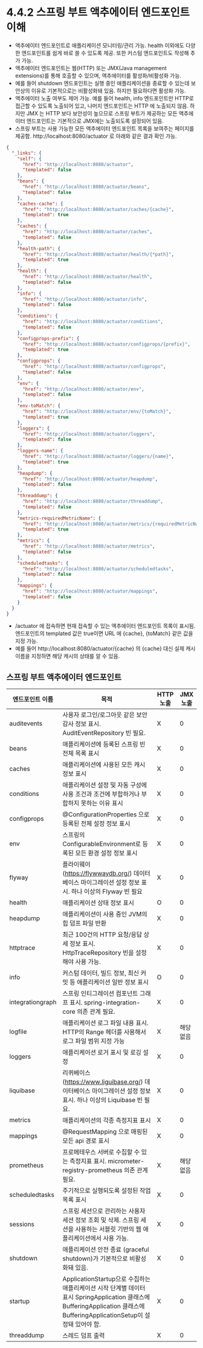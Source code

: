 # 4.4.2 스프링 부트 액추에이터 엔드포인트 이해
- 액추에이터 엔드포인트로 애플리케이션 모니터링/관리 가능. health 이외에도 다양한 엔드포인트를 쉽게 바로 쓸 수 있도록 제공. 또한 커스텀 엔드포인트도 작성해 추가 가능.
- 액추에이터 엔드포인트는 웹(HTTP) 또는 JMX(Java management extensions)를 통해 호출할 수 있으며, 액추에이터를 활성화/비활성화 가능. 
- 예를 들어 shutdown 엔드포인트는 실행 중인 애플리케이션을 종료할 수 있는데 보안상의 이유로 기본적으로는 비활성화돼 있음. 하지만 필요하다면 활성화 가능.
- 액추에이터 노출 여부도 제어 가능. 예를 들어 health, info 엔드포인트만 HTTP로 접근할 수 있도록 노출되어 있고, 나머지 엔드포인트는 HTTP 에 노출되지 않음. 하지만 JMX 는 HTTP 보다 보안성이 높으므로 스프링 부트가 제공하는 모든
액추에이터 엔드포인트는 기본적으로 JMX에는 노출되도록 설정되어 있음.
- 스프링 부트는 사용 가능한 모든 액추에이터 엔드포인트 목록을 보여주는 페이지를 제공함. http://localhost:8080/actuator 로 아래와 같은 결과 확인 가능.
```json
{
  "_links": {
    "self": {
      "href": "http://localhost:8080/actuator",
      "templated": false
    },
    "beans": {
      "href": "http://localhost:8080/actuator/beans",
      "templated": false
    },
    "caches-cache": {
      "href": "http://localhost:8080/actuator/caches/{cache}",
      "templated": true
    },
    "caches": {
      "href": "http://localhost:8080/actuator/caches",
      "templated": false
    },
    "health-path": {
      "href": "http://localhost:8080/actuator/health/{*path}",
      "templated": true
    },
    "health": {
      "href": "http://localhost:8080/actuator/health",
      "templated": false
    },
    "info": {
      "href": "http://localhost:8080/actuator/info",
      "templated": false
    },
    "conditions": {
      "href": "http://localhost:8080/actuator/conditions",
      "templated": false
    },
    "configprops-prefix": {
      "href": "http://localhost:8080/actuator/configprops/{prefix}",
      "templated": true
    },
    "configprops": {
      "href": "http://localhost:8080/actuator/configprops",
      "templated": false
    },
    "env": {
      "href": "http://localhost:8080/actuator/env",
      "templated": false
    },
    "env-toMatch": {
      "href": "http://localhost:8080/actuator/env/{toMatch}",
      "templated": true
    },
    "loggers": {
      "href": "http://localhost:8080/actuator/loggers",
      "templated": false
    },
    "loggers-name": {
      "href": "http://localhost:8080/actuator/loggers/{name}",
      "templated": true
    },
    "heapdump": {
      "href": "http://localhost:8080/actuator/heapdump",
      "templated": false
    },
    "threaddump": {
      "href": "http://localhost:8080/actuator/threaddump",
      "templated": false
    },
    "metrics-requiredMetricName": {
      "href": "http://localhost:8080/actuator/metrics/{requiredMetricName}",
      "templated": true
    },
    "metrics": {
      "href": "http://localhost:8080/actuator/metrics",
      "templated": false
    },
    "scheduledtasks": {
      "href": "http://localhost:8080/actuator/scheduledtasks",
      "templated": false
    },
    "mappings": {
      "href": "http://localhost:8080/actuator/mappings",
      "templated": false
    }
  }
}
```
- /actuator 에 접속하면 현재 접속할 수 있는 액추에이터 엔드포인트 목록이 표시됨. 엔드포인트의 templated 값은 true이면 URL 에 {cache}, {toMatch} 같은 값을 지정 가능. 
- 예를 들어 http://localhost:8080/actuator/{cache} 의 {cache} 대신 실제 캐시 이름을 지정하면 해당 캐시의 상태를 알 수 있음.

## 스프링 부트 액추에이터 엔드포인트
| 엔드포인트 이름         | 목적                                                                                                                                    | HTTP 노출 | JMX 노출 |
|------------------|---------------------------------------------------------------------------------------------------------------------------------------|---------|--------|
| auditevents      | 사용자 로그인/로그아웃 같은 보안 감사 정보 표시. AuditEventRepository 빈 필요.                                                                               | X       | 0      |
| beans            | 애플리케이션에 등록된 스프링 빈 전체 목록 표시                                                                                                            | X       | 0      |
| caches           | 애플리케이션에 사용된 모든 캐시 정보 표시                                                                                                               | X       | 0      |
| conditions       | 애플리케이션 설정 및 자동 구성에 사용 조건과 조건에 부합하거나 부합하지 못하는 이유 표시                                                                                    | X       | 0      |
| configprops      | @ConfigurationProperties 으로 등록된 전체 설정 정보 표시                                                                                           | X       | 0      |
| env              | 스프링의 ConfigurableEnvironment로 등록된 모든 환경 설정 정보 표시                                                                                      | X       | 0      |
| flyway           | 플라이웨이 (https://flywwaydb.org/) 데이터베이스 마이그레이션 설정 정보 표시. 하나 이상의 Flyway 빈 필요                                                             | X       | 0      |
| health           | 애플리케이션 상태 정보 표시                                                                                                                       | O       | 0      |
| heapdump         | 애플리케이션이 사용 중인 JVM의 힙 덤프 파일 반환                                                                                                         | X       | 0      |
| httptrace        | 최근 100건의 HTTP 요청/응답 상세 정보 표시. HttpTraceRepository 빈을 설정해야 사용 가능.                                                                      | X       | 0      |
| info             | 커스텀 데이터, 빌드 정보, 최신 커밋 등 애플리케이션 일반 정보 표시                                                                                               | O       | 0      |
| integrationgraph | 스프링 인티그레이션 컴포넌트 그래프 표시. spring-integration-core 의존 관계 필요.                                                                             | X       | 0      |
| logfile          | 애플리케이션 로그 파일 내용 표시. HTTP의 Range 헤더를 사용해서 로그 파일 범위 지정 가능                                                                               | X       | 해당 없음  |
| loggers          | 애플리케이션 로거 표시 및 로깅 설정                                                                                                                  | X       | 0      |
| liquibase        | 리퀴베이스(https://www.liguibase.org/) 데이터베이스 마이그레이션 설정 정보 표시. 하나 이상의 Liquibase 빈 필요.                                                      | X       | 0      |
| metrics          | 애플리케이션의 각종 측정지표 표시                                                                                                                    | X       | 0      |
| mappings         | @RequestMapping 으로 매핑된 모든 api 경로 표시                                                                                                   | X       | 0      |
| prometheus       | 프로메테우스 서버로 수집할 수 있는 측정지표 표시. micrometer-registry-prometheus 의존 관계 필요.                                                                 | X       | 해당 없음  |
| scheduledtasks   | 주기적으로 실행되도록 설정된 작업 목록 표시                                                                                                              | X       | 0      |
| sessions         | 스프링 세션으로 관리하는 사용자 세션 정보 조회 및 삭제. 스프링 세션을 사용하는 서블릿 기반의 웹 애플리케이션에서 사용 가능.                                                               | X       | 0      |
| shutdown         | 애플리케이션 안전 종료 (graceful shutdown)가 기본적으로 비활성화돼 있음.                                                                                     | X       | 0      |
| startup          | ApplicationStartup으로 수집하는 애플리케이션 시작 단계별 데이터 표시 SpringApplication 클래스에 BufferingApplication 클래스에 BufferingApplicationSetup이 설정돼 있어야 함. | X       | 0      |
| threaddump       | 스레드 덤프 출력                                                                                                                             | X       | 0      |
